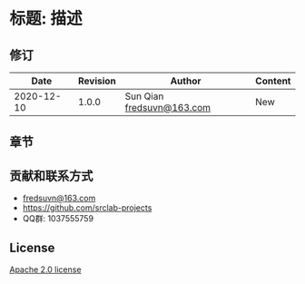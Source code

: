 # 标题: 描述

## 修订

|Date|Revision|Author|Content|
|---|---|---|---|
|2020-12-10|1.0.0|Sun Qian <fredsuvn@163.com>|New|

## 章节

## 贡献和联系方式

* fredsuvn@163.com
* https://github.com/srclab-projects
* QQ群: 1037555759

## License

[Apache 2.0 license](https://www.apache.org/licenses/LICENSE-2.0.html)